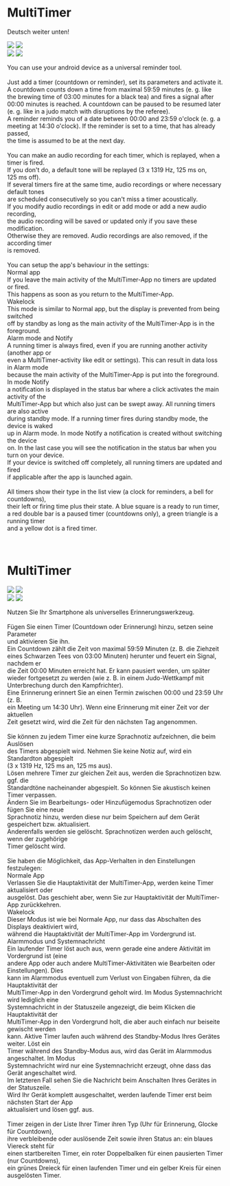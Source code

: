<h1>MultiTimer</h1>
Deutsch weiter unten!<br>
<p>
<img src="device-2020-03-20-100000.png"> <img src="device-2020-03-20-100001.png"><br>
<img src="device-2020-03-20-100002.png"> <img src="device-2020-03-20-100003.png">
</p>
You can use your android device as a universal reminder tool.<br>
<br>
Just add a timer (countdown or reminder), set its parameters and activate it.<br>
A countdown counts down a time from maximal 59:59&nbsp;minutes (e.&nbsp;g. like<br>
the brewing time of 03:00&nbsp;minutes for a black tea) and fires a signal after<br>
00:00&nbsp;minutes is reached. A countdown can be paused to be resumed later<br>
(e.&nbsp;g. like in a judo match with disruptions by the referee).<br>
A reminder reminds you of a date between 00:00 and 23:59&nbsp;o'clock (e.&nbsp;g. a<br>
meeting at 14:30&nbsp;o'clock). If the reminder is set to a time, that has already passed,<br>
the time is assumed to be at the next day.<br>
<br>
You can make an audio recording for each timer, which is replayed, when a timer is fired.<br>
If you don't do, a default tone will be replayed (3 x 1319&nbsp;Hz, 125&nbsp;ms on,<br>
125&nbsp;ms off).<br>
If several timers fire at the same time, audio recordings or where necessary default tones<br>
are scheduled consecutively so you can't miss a timer acoustically.<br>
If you modify audio recordings in edit or add mode or add a new audio recording,<br>
the audio recording will be saved or updated only if you save these modification.<br>
Otherwise they are removed. Audio recordings are also removed, if the according timer<br>
is removed.<br>
<br>
You can setup the app's behaviour in the settings:<br>
Normal app<br>
If you leave the main activity of the MultiTimer-App no timers are updated or fired.<br>
This happens as soon as you return to the MultiTimer-App.<br>
Wakelock<br>
This mode is similar to Normal app, but the display is prevented from being switched<br>
off by standby as long as the main activity of the MultiTimer-App is in the foreground.<br>
Alarm mode and Notify<br>
A running timer is always fired, even if you are running another activity (another app or<br>
even a MultiTimer-activity like edit or settings). This can result in data loss in Alarm mode<br>
because the main activity of the MultiTimer-App is put into the foreground. In mode Notify<br>
a notification is displayed in the status bar where a click activates the main activity of the<br>
MultiTimer-App but which also just can be swept away. All running timers are also active<br>
during standby mode. If a running timer fires during standby mode, the device is waked<br>
up in Alarm mode. In mode Notify a notification is created without switching the device<br>
on. In the last case you will see the notification in the status bar when you turn on your device.<br>
If your device is switched off completely, all running timers are updated and fired<br>
if applicable after the app is launched again.<br>
<br>
All timers show their type in the list view (a clock for reminders, a bell for countdowns),<br>
their left or firing time plus their state. A blue square is a ready to run timer,<br>
a red double bar is a paused timer (countdowns only), a green triangle is a running timer<br>
and a yellow dot is a fired timer.<br>
<br>
<br>
<h1>MultiTimer</h1>
<p>
<img src="device-2020-03-20-100000.png"> <img src="device-2020-03-20-100001.png"><br>
<img src="device-2020-03-20-110002.png"> <img src="device-2020-03-20-110003.png">
</p>
Nutzen Sie Ihr Smartphone als universelles Erinnerungswerkzeug.<br>
<br>
F&uuml;gen Sie einen Timer (Countdown oder Erinnerung) hinzu, setzen seine Parameter<br>
und aktivieren Sie ihn.<br>
Ein Countdown z&auml;hlt die Zeit von maximal 59:59&nbsp;Minuten (z.&nbsp;B. die Ziehzeit<br>
eines Schwarzen Tees von 03:00&nbsp;Minuten) herunter und feuert ein Signal, nachdem er<br>
die Zeit 00:00&nbsp;Minuten erreicht hat. Er kann pausiert werden, um sp&auml;ter<br>
wieder fortgesetzt zu werden (wie z.&nbsp;B. in einem Judo-Wettkampf mit<br>
Unterbrechung durch den Kampfrichter).<br>
Eine Erinnerung erinnert Sie an einen Termin zwischen 00:00 und 23:59&nbsp;Uhr (z.&nbsp;B.<br>
ein Meeting um 14:30&nbsp;Uhr). Wenn eine Erinnerung mit einer Zeit vor der aktuellen<br>
Zeit gesetzt wird, wird die Zeit f&uuml;r den n&auml;chsten Tag angenommen.<br>
<br>
Sie k&ouml;nnen zu jedem Timer eine kurze Sprachnotiz aufzeichnen, die beim Ausl&ouml;sen<br>
des Timers abgespielt wird. Nehmen Sie keine Notiz auf, wird ein Standardton abgespielt<br>
(3 x 1319&nbsp;Hz, 125&nbsp;ms an, 125&nbsp;ms aus).<br>
L&ouml;sen mehrere Timer zur gleichen Zeit aus, werden die Sprachnotizen bzw. ggf. die<br>
Standardt&ouml;ne nacheinander abgespielt. So k&ouml;nnen Sie akustisch keinen Timer verpassen.<br>
&Auml;ndern Sie im Bearbeitungs- oder Hinzuf&uuml;gemodus Sprachnotizen oder f&uuml;gen Sie eine neue<br>
Sprachnotiz hinzu, werden diese nur beim Speichern auf dem Ger&auml;t gespeichert bzw. aktualisiert.<br>
Anderenfalls werden sie gel&ouml;scht. Sprachnotizen werden auch gel&ouml;scht, wenn der zugeh&ouml;rige<br>
Timer gel&ouml;scht wird.<br>
<br>
Sie haben die M&ouml;glichkeit, das App-Verhalten in den Einstellungen festzulegen:<br>
Normale App<br>
Verlassen Sie die Hauptaktivit&auml;t der MultiTimer-App, werden keine Timer aktualisiert oder<br>
ausgel&ouml;st. Das geschieht aber, wenn Sie zur Hauptaktivit&auml;t der MultiTimer-App zur&uuml;ckkehren.<br>
Wakelock<br>
Dieser Modus ist wie bei Normale App, nur dass das Abschalten des Displays deaktiviert wird,<br>
w&auml;hrend die Hauptaktivit&auml;t der MultiTimer-App im Vordergrund ist.<br>
Alarmmodus und Systemnachricht<br>
Ein laufender Timer l&ouml;st auch aus, wenn gerade eine andere Aktivit&auml;t im Vordergrund ist (eine<br>
andere App oder auch andere MultiTimer-Aktivit&auml;ten wie Bearbeiten oder Einstellungen). Dies<br>
kann im Alarmmodus eventuell zum Verlust von Eingaben f&uuml;hren, da die Hauptaktivit&auml;t der<br>
MultiTimer-App in den Vordergrund geholt wird. Im Modus Systemnachricht wird lediglich eine<br>
Systemnachricht in der Statuszeile angezeigt, die beim Klicken die Hauptaktivit&auml;t der<br>
MultiTimer-App in den Vordergrund holt, die aber auch einfach nur beiseite gewischt werden<br>
kann. Aktive Timer laufen auch w&auml;hrend des Standby-Modus Ihres Ger&auml;tes weiter. L&ouml;st ein<br>
Timer w&auml;hrend des Standby-Modus aus, wird das Ger&auml;t im Alarmmodus angeschaltet. Im Modus<br>
Systemnachricht wird nur eine Systemnachricht erzeugt, ohne dass das Ger&auml;t angeschaltet wird.<br>
Im letzteren Fall sehen Sie die Nachricht beim Anschalten Ihres Ger&auml;tes in der Statuszeile.<br>
Wird Ihr Ger&auml;t komplett ausgeschaltet, werden laufende Timer erst beim n&auml;chsten Start der App<br>
aktualisiert und l&ouml;sen ggf. aus.<br>
<br>
Timer zeigen in der Liste Ihrer Timer ihren Typ (Uhr f&uuml;r Erinnerung, Glocke f&uuml;r Countdown),<br>
ihre verbleibende oder ausl&ouml;sende Zeit sowie ihren Status an: ein blaues Viereck steht f&uuml;r<br>
einen startbereiten Timer, ein roter Doppelbalken f&uuml;r einen pausierten Timer (nur Countdowns),<br>
ein gr&uuml;nes Dreieck f&uuml;r einen laufenden Timer und ein gelber Kreis f&uuml;r einen ausgel&ouml;sten Timer.<br>
